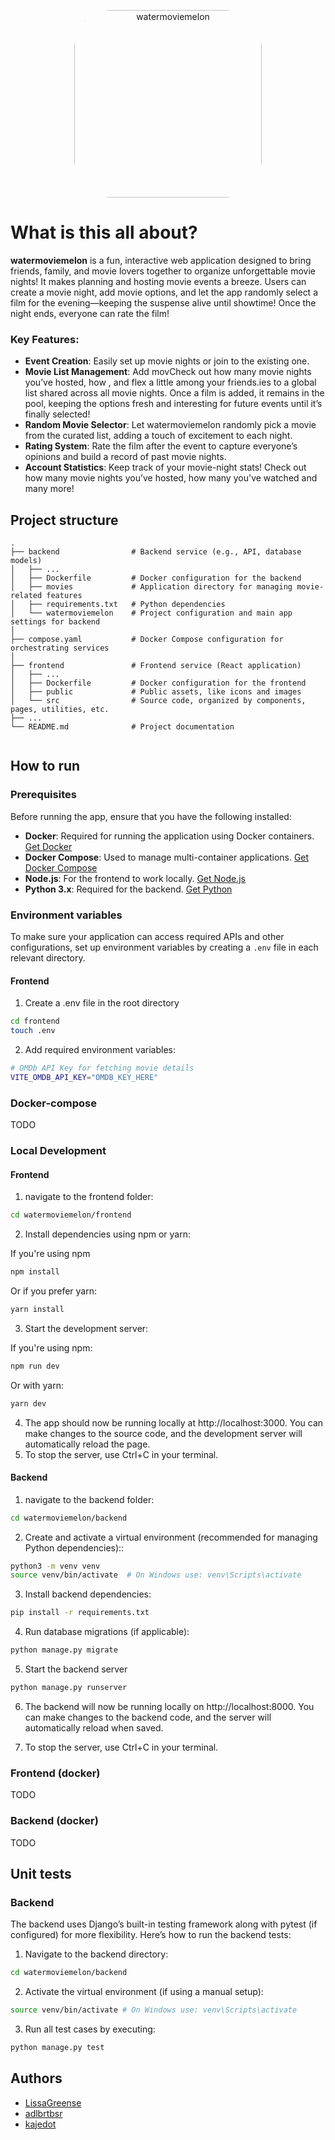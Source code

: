 <p align="center">
<img alt="watermoviemelon" style="border-radius: 20%" height="300" src="https://i.ibb.co/xz57Dns/Untitled-design.png" width="300"/>
</p>

# What is this all about?

**watermoviemelon** is a fun, interactive web application designed to bring friends, family, and movie lovers together
to organize unforgettable movie nights! It makes planning and hosting movie events a breeze. Users can create a movie
night, add movie options, and let the app randomly select a film for the evening—keeping the suspense alive until
showtime! Once the night ends, everyone can rate the film!

### Key Features:

- **Event Creation**: Easily set up movie nights or join to the existing one.
- **Movie List Management**: Add movCheck out how many movie nights you’ve hosted, how , and flex a little among your
  friends.ies to a global list shared across all movie nights. Once a film is added, it remains
  in the pool, keeping the options fresh and interesting for future events until it’s finally selected!
- **Random Movie Selector**: Let watermoviemelon randomly pick a movie from the curated list, adding a touch of
  excitement
  to each night.
- **Rating System**: Rate the film after the event to capture everyone’s opinions and build a record of past movie
  nights.
- **Account Statistics**: Keep track of your movie-night stats! Check out how many movie nights you’ve hosted, how many
  you've watched and many more!

## Project structure

```
.
├── backend                # Backend service (e.g., API, database models)
│   ├── ...            
│   ├── Dockerfile         # Docker configuration for the backend
│   ├── movies             # Application directory for managing movie-related features
│   ├── requirements.txt   # Python dependencies
│   └── watermoviemelon    # Project configuration and main app settings for backend
│
├── compose.yaml           # Docker Compose configuration for orchestrating services
│
├── frontend               # Frontend service (React application)
│   ├── ...               
│   ├── Dockerfile         # Docker configuration for the frontend   
│   ├── public             # Public assets, like icons and images
│   └── src                # Source code, organized by components, pages, utilities, etc.
├── ...                
└── README.md              # Project documentation


```

## How to run

### Prerequisites

Before running the app, ensure that you have the following installed:

- **Docker**: Required for running the application using Docker
  containers. [Get Docker](https://docs.docker.com/engine/install/)
- **Docker Compose**: Used to manage multi-container
  applications. [Get Docker Compose](https://docs.docker.com/compose/install/)
- **Node.js**: For the frontend to work locally. [Get Node.js](https://nodejs.org/en/download/package-manager)
- **Python 3.x**: Required for the backend. [Get Python](https://www.python.org/downloads/)

### Environment variables

To make sure your application can access required APIs and other configurations, set up environment variables by
creating a `.env` file in each relevant directory.

#### Frontend
1. Create a .env file in the root directory 
```bash
cd frontend
touch .env
```
2. Add required environment variables:

```bash
# OMDb API Key for fetching movie details
VITE_OMDB_API_KEY="OMDB_KEY_HERE"
```

### Docker-compose

TODO

### Local Development

#### Frontend

1. navigate to the frontend folder:

```bash
cd watermoviemelon/frontend
```

2. Install dependencies using npm or yarn:

If you're using npm

```bash
npm install

```

Or if you prefer yarn:

```bash
yarn install
```

3. Start the development server:

If you're using npm:

```bash
npm run dev
```

Or with yarn:

```bash
yarn dev
```

4. The app should now be running locally at http://localhost:3000. You can make changes to the source code, and the
   development server will automatically reload the page.
5. To stop the server, use Ctrl+C in your terminal.

#### Backend

1. navigate to the backend folder:

```bash
cd watermoviemelon/backend
```

2. Create and activate a virtual environment (recommended for managing Python dependencies)::

```bash
python3 -m venv venv
source venv/bin/activate  # On Windows use: venv\Scripts\activate

```

3. Install backend dependencies:

```bash
pip install -r requirements.txt
```

4. Run database migrations (if applicable):

```bash
python manage.py migrate
```

5. Start the backend server

```bash
python manage.py runserver
```

6. The backend will now be running locally on http://localhost:8000. You can make changes to the backend code, and the
   server will automatically reload when saved.

7. To stop the server, use Ctrl+C in your terminal.

### Frontend (docker)

TODO

### Backend (docker)

TODO

## Unit tests

### Backend

The backend uses Django’s built-in testing framework along with pytest (if configured) for more flexibility. Here’s how
to run the backend tests:

1. Navigate to the backend directory:

```bash
cd watermoviemelon/backend
```

2. Activate the virtual environment (if using a manual setup):

```bash
source venv/bin/activate # On Windows use: venv\Scripts\activate
```

3. Run all test cases by executing:

```bash
python manage.py test
```

## Authors

- [LissaGreense](https://github.com/LissaGreense)
- [adlbrtbsr](https://github.com/adlbrtbsr)
- [kajedot](https://github.com/kajedot)
